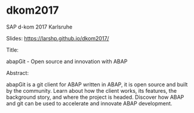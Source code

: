 # dkom2017
SAP d-kom 2017 Karlsruhe

Slides: https://larshp.github.io/dkom2017/

Title:

abapGit - Open source and innovation with ABAP

Abstract:

abapGit is a git client for ABAP written in ABAP, it is open source and built by the community. Learn about how the client works, its features, the background story, and where the project is headed. Discover how ABAP and git can be used to accelerate and innovate ABAP development.
